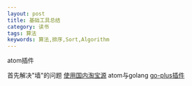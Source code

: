 ```yaml
---
layout: post
title: 基础工具总结
category: 读书
tags: 算法
keywords: 算法,排序,Sort,Algorithm
---
```

atom插件

首先解决"墙"的问题
[使用国内淘宝源](http://blog.csdn.net/qianghaohao/article/details/52331432)
atom与golang
[go-plus插件](https://segmentfault.com/a/1190000004933373)
